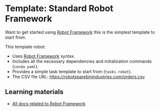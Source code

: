 # Template: Standard Robot Framework

Want to get started using [Robot Framework](https://robocorp.com/docs/languages-and-frameworks/robot-framework/basics) this is the simplest template to start from.

This template robot:

- Uses [Robot Framework](https://robocorp.com/docs/languages-and-frameworks/robot-framework/basics) syntax.
- Includes all the necessary dependencies and initialization commands (`conda.yaml`).
- Provides a simple task template to start from (`tasks.robot`).
- The CSV file URL: https://robotsparebinindustries.com/orders.csv

## Learning materials

- [All docs related to Robot Framework](https://robocorp.com/docs/languages-and-frameworks/robot-framework)
